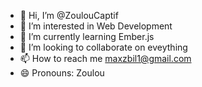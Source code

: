 - 👋 Hi, I’m @ZoulouCaptif
- 👀 I’m interested in Web Development 
- 🌱 I’m currently learning Ember.js
- 💞️ I’m looking to collaborate on eveything
- 📫 How to reach me maxzbil1@gmail.com  
- 😄 Pronouns: Zoulou
  
<!---
ZoulouCaptif/ZoulouCaptif is a ✨ special ✨ repository because its `README.md` (this file) appears on your GitHub profile.
You can click the Preview link to take a look at your changes.
--->
